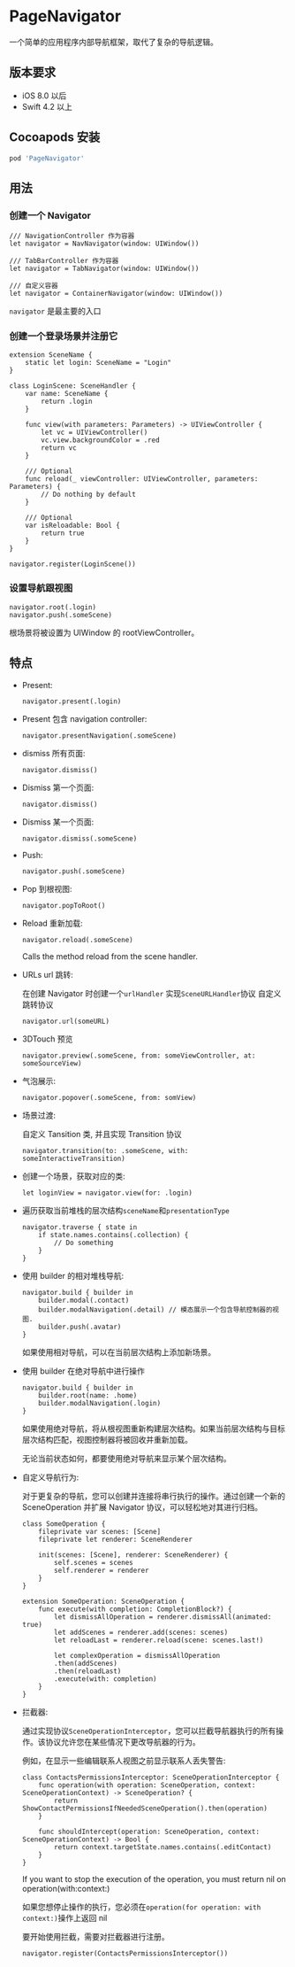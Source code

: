 # PageNavigator

一个简单的应用程序内部导航框架，取代了复杂的导航逻辑。

## 版本要求

- iOS 8.0 以后
- Swift 4.2 以上

## Cocoapods 安装

```ruby
pod 'PageNavigator'
```

## 用法

### 创建一个 Navigator

```
/// NavigationController 作为容器
let navigator = NavNavigator(window: UIWindow())

/// TabBarController 作为容器
let navigator = TabNavigator(window: UIWindow())

/// 自定义容器
let navigator = ContainerNavigator(window: UIWindow())

```

`navigator` 是最主要的入口

### 创建一个登录场景并注册它

```
extension SceneName {
    static let login: SceneName = "Login"
}

class LoginScene: SceneHandler {
    var name: SceneName {
        return .login
    }

    func view(with parameters: Parameters) -> UIViewController {
        let vc = UIViewController()
        vc.view.backgroundColor = .red
        return vc
    }

    /// Optional
    func reload(_ viewController: UIViewController, parameters: Parameters) {
        // Do nothing by default
    }

    /// Optional
    var isReloadable: Bool {
        return true
    }
}

```

```
navigator.register(LoginScene())
```

### 设置导航跟视图

```
navigator.root(.login)
navigator.push(.someScene)
```

根场景将被设置为 UIWindow 的 rootViewController。

## 特点

- Present:

  ```
  navigator.present(.login)
  ```

- Present 包含 navigation controller:

  ```
  navigator.presentNavigation(.someScene)
  ```

- dismiss 所有页面:

  ```
  navigator.dismiss()
  ```

- Dismiss 第一个页面:

  ```
  navigator.dismiss()
  ```

- Dismiss 某一个页面:

  ```
  navigator.dismiss(.someScene)
  ```

- Push:

  ```
  navigator.push(.someScene)
  ```

- Pop 到根视图:

  ```
  navigator.popToRoot()
  ```

- Reload 重新加载:

  ```
  navigator.reload(.someScene)
  ```

  Calls the method reload from the scene handler.

- URLs url 跳转:

  在创建 Navigator 时创建一个`urlHandler` 实现`SceneURLHandler`协议
  自定义跳转协议

  ```
  navigator.url(someURL)
  ```

- 3DTouch 预览

  ```
  navigator.preview(.someScene, from: someViewController, at: someSourceView)
  ```

- 气泡展示:

  ```
  navigator.popover(.someScene, from: somView)
  ```

- 场景过渡:

  自定义 Tansition 类, 并且实现 Transition 协议

  ```
  navigator.transition(to: .someScene, with: someInteractiveTransition)
  ```

- 创建一个场景，获取对应的类:

  ```
  let loginView = navigator.view(for: .login)
  ```

- 遍历获取当前堆栈的层次结构`sceneName`和`presentationType`

  ```
  navigator.traverse { state in
      if state.names.contains(.collection) {
          // Do something
      }
  }
  ```

- 使用 builder 的相对堆栈导航:

  ```
  navigator.build { builder in
      builder.modal(.contact)
      builder.modalNavigation(.detail) // 模态展示一个包含导航控制器的视图.
      builder.push(.avatar)
  }
  ```

  如果使用相对导航，可以在当前层次结构上添加新场景。

- 使用 builder 在绝对导航中进行操作

  ```
  navigator.build { builder in
      builder.root(name: .home)
      builder.modalNavigation(.login)
  }
  ```

  如果使用绝对导航，将从根视图重新构建层次结构。如果当前层次结构与目标层次结构匹配，视图控制器将被回收并重新加载。

  无论当前状态如何，都要使用绝对导航来显示某个层次结构。

- 自定义导航行为:

  对于更复杂的导航，您可以创建并连接将串行执行的操作。通过创建一个新的 SceneOperation 并扩展 Navigator 协议，可以轻松地对其进行归档。

  ```
  class SomeOperation {
      fileprivate var scenes: [Scene]
      fileprivate let renderer: SceneRenderer

      init(scenes: [Scene], renderer: SceneRenderer) {
          self.scenes = scenes
          self.renderer = renderer
      }
  }

  extension SomeOperation: SceneOperation {
      func execute(with completion: CompletionBlock?) {
          let dismissAllOperation = renderer.dismissAll(animated: true)
          let addScenes = renderer.add(scenes: scenes)
          let reloadLast = renderer.reload(scene: scenes.last!)

          let complexOperation = dismissAllOperation
          .then(addScenes)
          .then(reloadLast)
          .execute(with: completion)
      }
  }
  ```

- 拦截器:

  通过实现协议`SceneOperationInterceptor`，您可以拦截导航器执行的所有操作。该协议允许您在某些情况下更改导航器的行为。

  例如，在显示一些编辑联系人视图之前显示联系人丢失警告:

  ```
  class ContactsPermissionsInterceptor: SceneOperationInterceptor {
      func operation(with operation: SceneOperation, context: SceneOperationContext) -> SceneOperation? {
          return ShowContactPermissionsIfNeededSceneOperation().then(operation)
      }

      func shouldIntercept(operation: SceneOperation, context: SceneOperationContext) -> Bool {
          return context.targetState.names.contains(.editContact)
      }
  }
  ```

  If you want to stop the execution of the operation, you must return nil on operation(with:context:)

  如果您想停止操作的执行，您必须在`operation(for operation: with context:)`操作上返回 nil

  要开始使用拦截，需要对拦截器进行注册。

  ```
  navigator.register(ContactsPermissionsInterceptor())
  ```
